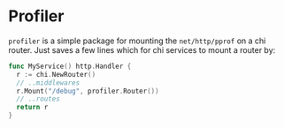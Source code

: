 # Profiler

`profiler` is a simple package for mounting the `net/http/pprof` on a chi router.
Just saves a few lines which for chi services to mount a router by:

```go
func MyService() http.Handler {
  r := chi.NewRouter()
  // ..middlewares
  r.Mount("/debug", profiler.Router())
  // ..routes
  return r
}
```

